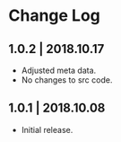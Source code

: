 # Change Log
## 1.0.2 | 2018.10.17
- Adjusted meta data.
- No changes to src code.

## 1.0.1 | 2018.10.08
- Initial release.